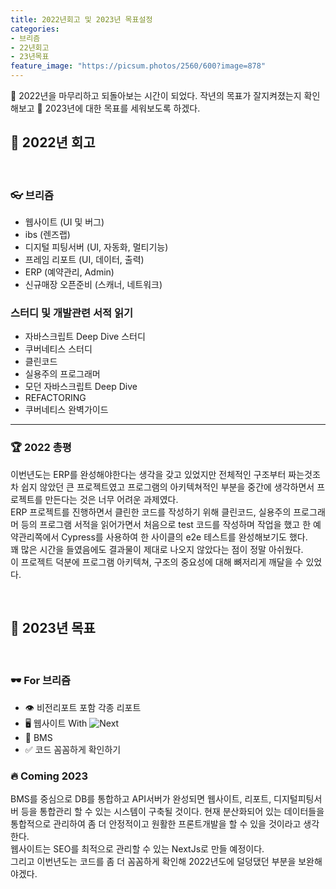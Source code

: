 ```yaml
---
title: 2022년회고 및 2023년 목표설정
categories:
- 브리즘
- 22년회고
- 23년목표
feature_image: "https://picsum.photos/2560/600?image=878"
---
```


🐯 2022년을 마무리하고 되돌아보는 시간이 되었다. 작년의 목표가 잘지켜졌는지 확인해보고 🐰 2023년에 대한 목표를 세워보도록 하겠다.

## 💭 2022년 회고
<br>

### 👓 브리즘

- 웹사이트 (UI 및 버그)
- ibs (렌즈랩)
- 디지털 피팅서버 (UI, 자동화, 멀티기능)
- 프레임 리포트 (UI, 데이터, 출력)
- ERP (예약관리, Admin)
- 신규매장 오픈준비 (스캐너, 네트워크)

### 스터디 및 개발관련 서적 읽기

- 자바스크립트 Deep Dive 스터디
- 쿠버네티스 스터디
- 클린코드
- 실용주의 프로그래머
- 모던 자바스크립트 Deep Dive
- REFACTORING
- 쿠버네티스 완벽가이드

---

### 🏆 2022 총평

이번년도는 ERP를 완성해야한다는 생각을 갖고 있었지만 전체적인 구조부터 짜는것조차 쉽지 않았던 큰 프로젝트였고 프로그램의 아키텍쳐적인 부분을 중간에 생각하면서 
프로젝트를 만든다는 것은 너무 어려운 과제였다. <br> ERP 프로젝트를 진행하면서 클린한 코드를 작성하기 위해 클린코드, 실용주의 프로그래머 등의 프로그램 서적을
읽어가면서 처음으로 test 코드를 작성하며 작업을 했고 한 예약관리쪽에서 Cypress를 사용하여 한 사이클의 e2e 테스트를 완성해보기도 했다. <br> 꽤 많은 시간을 들였음에도 결과물이 제대로 나오지 않았다는 점이 정말 아쉬웠다. <br>
이 프로젝트 덕분에 프로그램 아키텍쳐, 구조의 중요성에 대해 뼈저리게 깨달을 수 있었다.

<br>

## 🚀 2023년 목표
<br>

### 🕶 For 브리즘

- 👁 비전리포트 포함 각종 리포트
- 🖥 웹사이트 With ![Next](https://img.shields.io/badge/-Nextjs-222222?style=flat&logo=Next.js)
- 🦄 BMS
- ✅ 코드 꼼꼼하게 확인하기

### 🔥 Coming 2023

BMS를 중심으로 DB를 통합하고 API서버가 완성되면 웹사이트, 리포트, 디지털피팅서버 등을 통합관리 할 수 있는 시스템이 구축될 것이다. 
현재 분산화되어 있는 데이터들을 통합적으로 관리하여 좀 더 안정적이고 원활한 프론트개발을 할 수 있을 것이라고 생각한다. <br> 
웹사이트는 SEO를 최적으로 관리할 수 있는 NextJs로 만들 예정이다. <br>
그리고 이번년도는 코드를 좀 더 꼼꼼하게 확인해 2022년도에 덜덩댔던 부분을 보완해야겠다.






